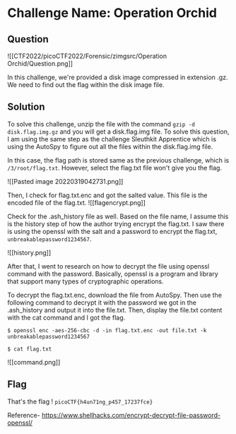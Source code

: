 # Challenge Name: Operation Orchid
## Question
![[CTF2022/picoCTF2022/Forensic/zimgsrc/Operation Orchid/Question.png]]

In this challenge, we're provided a disk image compressed in extension .gz. We need to find out the flag within the disk image file. 


## Solution
To solve this challenge, unzip the file with the command `gzip -d disk.flag.img.gz` and you will get a disk.flag.img file. To solve this question, I am using the same step as the challenge Sleuthkit Apprentice which is using the AutoSpy to figure out all the files within the disk.flag.img file. 

In this case, the flag path is stored same as the previous challenge, which is `/3/root/flag.txt`. However, select the flag.txt file won't give you the flag. 

![[Pasted image 20220319042731.png]]

Then, I check for flag.txt.enc and got the salted value. This file is the encoded file of the flag.txt. 
![[flagencrypt.png]]

Check for the .ash_history file as well. Based on the file name, I assume this is the history step of how the author trying encrypt the flag.txt. I saw there is using the openssl with the salt and a password to encrypt the flag.txt, `unbreakablepassword1234567`. 

![[history.png]]

After that, I went to research on how to decrypt the file using openssl command with the password. Basically, openssl is a program and library that support many types of cryptographic operations. 

To decrypt the flag.txt.enc, download the file from AutoSpy. Then use the following command to decrypt it with the password we got in the .ash_history and output it into the file.txt. Then, display the file.txt content with the cat command and I got the flag. 

```
$ openssl enc -aes-256-cbc -d -in flag.txt.enc -out file.txt -k unbreakablepassword1234567 

$ cat flag.txt

```

![[command.png]]


## Flag
That's the flag !
`
picoCTF{h4un71ng_p457_17237fce}
`


Reference- https://www.shellhacks.com/encrypt-decrypt-file-password-openssl/